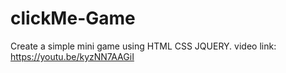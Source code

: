 # clickMe-Game
Create a simple mini game using HTML CSS JQUERY.   video link: https://youtu.be/kyzNN7AAGiI
